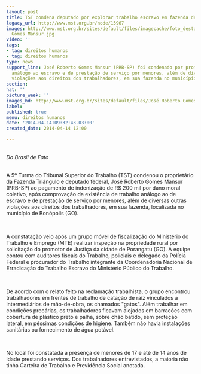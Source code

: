 ```yaml
---
layout: post
title: TST condena deputado por explorar trabalho escravo em fazenda de Goiás
legacy_url: http://www.mst.org.br/node/15967
images: http://www.mst.org.br/sites/default/files/imagecache/foto_destaque/José Roberto
  Gomes Mansur.jpg
video: ''
tags:
- tag: direitos humanos
- tag: direitos humanos
type: news
support_line: José Roberto Gomes Mansur (PRB-SP) foi condenado por promover trabalho
  análogo ao escravo e de prestação de serviço por menores, além de diversas outras
  violações aos direitos dos trabalhadores, em sua fazenda no município de Bonópolis.
section: 
hat: ''
picture_week: ''
images_hd: http://www.mst.org.br/sites/default/files/José Roberto Gomes Mansur.jpg
label: 
published: true
menu: direitos humanos
date: '2014-04-14T09:32:43-03:00'
created_date: 2014-04-14 12:00

---
```

<p><em><img style="margin: 10px; float: right;" src="http://www.mst.org.br/sites/default/files/Jos%C3%A9%20Roberto%20Gomes%20Mansur_0.jpg" alt=""><br>Do Brasil de Fato</em></p><p><br>A 5ª Turma do Tribunal Superior do Trabalho (TST) condenou o proprietário da Fazenda Triângulo e deputado federal, José Roberto Gomes Mansur (PRB-SP) ao pagamento de indenização de R$ 200 mil por dano moral coletivo, após comprovação da existência de trabalho análogo ao de escravo e de prestação de serviço por menores, além de diversas outras violações aos direitos dos trabalhadores, em sua fazenda, localizada no município de Bonópolis (GO).</p><p>&nbsp;</p><p>A constatação veio após um grupo móvel de fiscalização do Ministério do Trabalho e Emprego (MTE) realizar inspeção na propriedade rural por solicitação do promotor de Justiça da cidade de Porangatu (GO). A equipe contou com auditores fiscais do Trabalho, policiais e delegado da Polícia Federal e procurador do Trabalho integrante da Coordenadoria Nacional de Erradicação do Trabalho Escravo do Ministério Público do Trabalho.</p><p>&nbsp;</p><p>De acordo com o relato feito na reclamação trabalhista, o grupo encontrou trabalhadores em frentes de trabalho de catação de raiz vinculados a intermediários de mão-de-obra, os chamados "gatos". Além trabalhar em condições precárias, os trabalhadores ficavam alojados em barracões com cobertura de plástico preto e palha, sobre chão batido, sem proteção lateral, em péssimas condições de higiene. Também não havia instalações sanitárias ou fornecimento de água potável.</p><p>&nbsp;</p><p>No local foi constatada a presença de menores de 17 e até de 14 anos de idade prestando serviços. Dos trabalhadores entrevistados, a maioria não tinha Carteira de Trabalho e Previdência Social anotada.</p>
